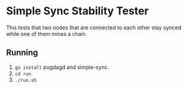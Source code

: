 # Simple Sync Stability Tester
This tests that two nodes that are connected to each other
stay synced while one of them mines a chain.

## Running
 1. `go install` pugdagd and simple-sync.
 2. `cd run`
 3. `./run.sh`



